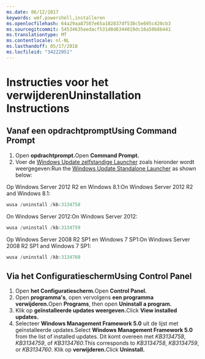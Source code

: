 ```yaml
---
ms.date: 06/12/2017
keywords: wmf,powershell,installeren
ms.openlocfilehash: 64a29aa87507e65a182837df538c5e695c420cb3
ms.sourcegitcommit: 54534635eedacf531d8d6344019dc16a50b8b441
ms.translationtype: MT
ms.contentlocale: nl-NL
ms.lasthandoff: 05/17/2018
ms.locfileid: "34222051"
---
```

# <a name="uninstallation-instructions"></a><span data-ttu-id="3cef3-102">Instructies voor het verwijderen</span><span class="sxs-lookup"><span data-stu-id="3cef3-102">Uninstallation Instructions</span></span>

## <a name="using-command-prompt"></a><span data-ttu-id="3cef3-103">Vanaf een opdrachtprompt</span><span class="sxs-lookup"><span data-stu-id="3cef3-103">Using Command Prompt</span></span>
1.  <span data-ttu-id="3cef3-104">Open **opdrachtprompt.**</span><span class="sxs-lookup"><span data-stu-id="3cef3-104">Open **Command Prompt.**</span></span>
2.  <span data-ttu-id="3cef3-105">Voer de [Windows Update zelfstandige Launcher](https://support.microsoft.com/en-us/kb/934307) zoals hieronder wordt weergegeven:</span><span class="sxs-lookup"><span data-stu-id="3cef3-105">Run the [Windows Update Standalone Launcher](https://support.microsoft.com/en-us/kb/934307) as shown below:</span></span>

<span data-ttu-id="3cef3-106">Op Windows Server 2012 R2 en Windows 8.1:</span><span class="sxs-lookup"><span data-stu-id="3cef3-106">On Windows Server 2012 R2 and Windows 8.1:</span></span>
```powershell
wusa /uninstall /kb:3134758
```
<span data-ttu-id="3cef3-107">On Windows Server 2012:</span><span class="sxs-lookup"><span data-stu-id="3cef3-107">On Windows Server 2012:</span></span>
```powershell
wusa /uninstall /kb:3134759
```
<span data-ttu-id="3cef3-108">Op Windows Server 2008 R2 SP1 en Windows 7 SP1:</span><span class="sxs-lookup"><span data-stu-id="3cef3-108">On Windows Server 2008 R2 SP1 and Windows 7 SP1:</span></span>
```powershell
wusa /uninstall /kb:3134760
```

## <a name="using-control-panel"></a><span data-ttu-id="3cef3-109">Via het Configuratiescherm</span><span class="sxs-lookup"><span data-stu-id="3cef3-109">Using Control Panel</span></span>
1.  <span data-ttu-id="3cef3-110">Open **het Configuratiescherm.**</span><span class="sxs-lookup"><span data-stu-id="3cef3-110">Open **Control Panel.**</span></span>
2.  <span data-ttu-id="3cef3-111">Open **programma's**, open vervolgens **een programma verwijderen.**</span><span class="sxs-lookup"><span data-stu-id="3cef3-111">Open **Programs**, then open **Uninstall a program.**</span></span>
3.  <span data-ttu-id="3cef3-112">Klik op **geïnstalleerde updates weergeven.**</span><span class="sxs-lookup"><span data-stu-id="3cef3-112">Click **View installed updates.**</span></span>
4.  <span data-ttu-id="3cef3-113">Selecteer **Windows Management Framework 5.0** uit de lijst met geïnstalleerde updates.</span><span class="sxs-lookup"><span data-stu-id="3cef3-113">Select **Windows Management Framework 5.0** from the list of installed updates.</span></span> <span data-ttu-id="3cef3-114">Dit komt overeen met *KB3134758*, *KB3134759*, of *KB3134760*.</span><span class="sxs-lookup"><span data-stu-id="3cef3-114">This corresponds to *KB3134758*, *KB3134759*, or *KB3134760*.</span></span> <span data-ttu-id="3cef3-115">Klik op **verwijderen.**</span><span class="sxs-lookup"><span data-stu-id="3cef3-115">Click **Uninstall.**</span></span>
